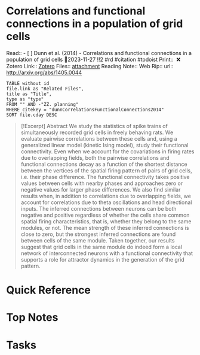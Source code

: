 
# Correlations and functional connections in a population of grid cells
Read:: - [ ] Dunn et al. (2014) - Correlations and functional connections in a population of grid cells 🛫2023-11-27 !!2 #rd #citation #todoist
Print::  ❌
Zotero Link:: [Zotero](zotero://select/library/items/HEFDN9K5) 
Files:: [attachment](<file:///C:/Users/michaelt/Insync/m@tarlton.info/Google%20Drive/06.%20Zotero/storage_new/_2014/Dunn%20et%20al_2014_Correlations%20and%20functional%20connections%20in%20a%20population%20of%20grid%20cells.pdf>)
Reading Note::
Web Rip::
url:: http://arxiv.org/abs/1405.0044

```dataview
TABLE without id
file.link as "Related Files",
title as "Title",
type as "type"
FROM "" AND -"ZZ. planning"
WHERE citekey = "dunnCorrelationsFunctionalConnections2014" 
SORT file.cday DESC
```

> [!Excerpt] Abstract
> We study the statistics of spike trains of simultaneously recorded grid cells in freely behaving rats. We evaluate pairwise correlations between these cells and, using a generalized linear model (kinetic Ising model), study their functional connectivity. Even when we account for the covariations in firing rates due to overlapping fields, both the pairwise correlations and functional connections decay as a function of the shortest distance between the vertices of the spatial firing pattern of pairs of grid cells, i.e. their phase difference. The functional connectivity takes positive values between cells with nearby phases and approaches zero or negative values for larger phase differences. We also find similar results when, in addition to correlations due to overlapping fields, we account for correlations due to theta oscillations and head directional inputs. The inferred connections between neurons can be both negative and positive regardless of whether the cells share common spatial firing characteristics, that is, whether they belong to the same modules, or not. The mean strength of these inferred connections is close to zero, but the strongest inferred connections are found between cells of the same module. Taken together, our results suggest that grid cells in the same module do indeed form a local network of interconnected neurons with a functional connectivity that supports a role for attractor dynamics in the generation of the grid pattern.
# Quick Reference

# Top Notes

# Tasks






















